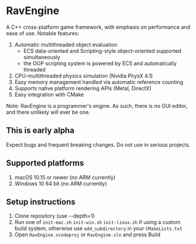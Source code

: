 # RavEngine
A C++ cross-platform game framework, with emphasis on performance and ease of use. Notable features:
1. Automatic multithreaded object evaluation 
   - ECS data-oriented and Scripting-style object-oriented supported simultaneously
   - the OOP scripting system is powered by ECS and automatically threaded
2. CPU-multithreaded physics simulation (Nvidia PhysX 4.1)
3. Easy memory management handled via automatic reference counting 
4. Supports native platform rendering APIs (Metal, DirectX)
5. Easy integration with CMake

Note: RavEngine is a programmer's engine. As such, there is no GUI editor, and there unlikely will ever be one.

## This is early alpha
Expect bugs and frequent breaking changes. Do not use in serious projects. 

## Supported platforms
1. macOS 10.15 or newer (no ARM currently)
2. Windows 10 64 bit (no ARM currently)

## Setup instructions
1. Clone repository (use --depth=1)
2. Run one of `init-mac.sh` `init-win.sh` `init-linux.sh` if using a custom build system, otherwise use `add_subdirectory` in your `CMakeLists.txt` 
3. Open `RavEngine.xcodeproj` or `RavEngine.sln` and press Build

